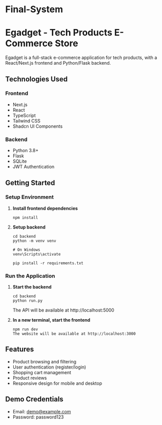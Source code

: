 # Final-System
# Egadget - Tech Products E-Commerce Store

Egadget is a full-stack e-commerce application for tech products, with a React/Next.js frontend and Python/Flask backend.

## Technologies Used

### Frontend
- Next.js
- React
- TypeScript
- Tailwind CSS
- Shadcn UI Components

### Backend
- Python 3.8+
- Flask
- SQLite
- JWT Authentication

## Getting Started

### Setup Environment
1. **Install frontend dependencies**
   ```
   npm install
   ```

2. **Setup backend**
   ```
   cd backend
   python -m venv venv
   
   # On Windows
   venv\Scripts\activate
   
   pip install -r requirements.txt
   ```

### Run the Application

1. **Start the backend**
   ```
   cd backend
   python run.py
   ```
   The API will be available at http://localhost:5000

2. **In a new terminal, start the frontend**
   ```
   npm run dev
   The website will be available at http://localhost:3000

## Features

- Product browsing and filtering
- User authentication (register/login)
- Shopping cart management
- Product reviews
- Responsive design for mobile and desktop

## Demo Credentials

- Email: demo@example.com
- Password: password123 
